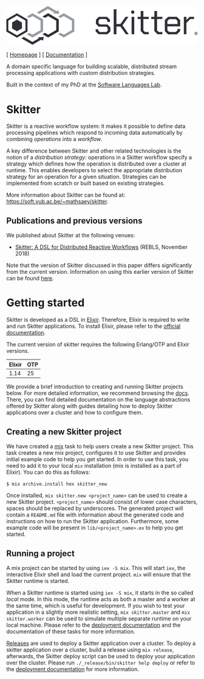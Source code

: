 ![skitter logo](assets/logo_header.png)

[ [Homepage](https://soft.vub.ac.be/~mathsaey/skitter/) ]
[ [Documentation](https://hexdocs.pm/skitter/) ]

A domain specific language for building scalable, distributed stream processing
applications with custom distribution strategies.

Built in the context of my PhD at the
[Software Languages Lab](https://soft.vub.ac.be/).

# Skitter

Skitter is a reactive workflow system: it makes it possible to define data
processing pipelines which respond to incoming data automatically by combining
_operations_ into a _workflow_.

A key difference between Skitter and other related technologies is the notion
of a _distribution strategy_: operations in a Skitter workflow specify a
strategy which defines how the operation is distributed over a cluster at
runtime.
This enables developers to select the appropriate distribution strategy for an
operation for a given situation.
Strategies can be implemented from scratch or built based on existing
strategies.

More information about Skitter can be found at:
https://soft.vub.ac.be/~mathsaey/skitter.

## Publications and previous versions

We published about Skitter at the following venues:

- [Skitter: A DSL for Distributed Reactive Workflows](https://soft.vub.ac.be/~mathsaey/papers/REBLS_2018-Skitter_A_DSL_for_Distributed_Reactive_Workflows.pdf) (REBLS, November 2018)

Note that the version of Skitter discussed in this paper differs significantly
from the current version.
Information on using this earlier version of Skitter can be found
[here](https://soft.vub.ac.be/~mathsaey/skitter/docs/v0.1.1/).

# Getting started

Skitter is developed as a DSL in [Elixir](https://elixir-lang.org/). Therefore,
Elixir is required to write and run Skitter applications.
To install Elixir, please refer to the
[official documentation](https://elixir-lang.org/install.html).

The current version of skitter requires the following Erlang/OTP and Elixir
versions.

| Elixir | OTP |
| ------ | --- |
| 1.14   | 25  |

We provide a brief introduction to creating and running Skitter projects below.
For more detailed information, we recommend browsing the
[docs](https://hexdocs.pm/skitter/).
There, you can find detailed documentation on the language abstractions offered
by Skitter along with guides detailing how to deploy Skitter applications over
a cluster and how to configure them.

## Creating a new Skitter project

We have created a [mix](https://hexdocs.pm/mix/Mix.html) task to help users
create a new Skitter project.
This task creates a new mix project, configures it to use Skitter and provides
initial example code to help you get started.
In order to use this task, you need to add it to your local `mix` installation
(mix is installed as a part of Elixir).
You can do this as follows:

```
$ mix archive.install hex skitter_new
```

Once installed, `mix skitter.new <project_name>` can be used to create a new
Skitter project.
`<project_name>` should consist of lower case characters, spaces should be
replaced by underscores.
The generated project will contain a `README.md` file with information about
the generated code and instructions on how to run the Skitter application.
Furthermore, some example code will be present in `lib/<project_name>.ex` to
help you get started.

## Running a project

A mix project can be started by using `iex -S mix`. This will start `iex`, the
interactive Elixir shell and load the current project.
`mix` will ensure that the Skitter runtime is started.

When a Skitter runtime is started using `iex -S mix`, it starts in the so
called _local_ mode.
In this mode, the runtime acts as both a master and a worker at the same time,
which is useful for development.
If you wish to test your application in a slightly more realistic setting,
`mix skitter.master` and `mix skitter.worker` can be used to simulate multiple
separate runtime on your local machine.
Please refer to the
[deployment documentation](https://soft.vub.ac.be/~mathsaey/skitter/docs/latest/deployment.html#content)
and the documentation of these tasks for more information.

[Releases](https://hexdocs.pm/mix/Mix.Tasks.Release.html) are used to deploy a
Skitter application over a cluster.
To deploy a skitter application over a cluster, build a release using
`mix release`, afterwards, the Skitter deploy script can be used to deploy
your application over the cluster.
Please run `./_release/bin/skitter help deploy` or refer to the
[deployment documentation](https://soft.vub.ac.be/~mathsaey/skitter/docs/latest/deployment.html#content)
for more information.
